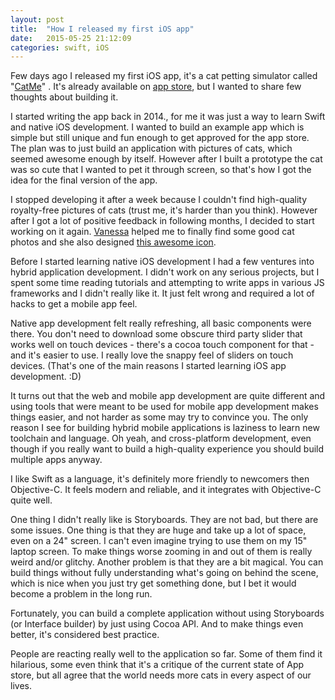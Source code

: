```yaml
---
layout: post
title:  "How I released my first iOS app"
date:   2015-05-25 21:12:09
categories: swift, iOS
---
```


Few days ago I released my first iOS app, it's a cat petting simulator called "[CatMe](https://youtu.be/aa52iHSSqNk)"
. It's already available on [app store](https://itunes.apple.com/us/app/id994659934), but 
I wanted to share few thoughts about building it.

I started writing the app back in 2014., for me it was just a way to learn Swift
and native iOS development. I wanted to build an example app which is simple but still
unique and fun enough to get approved for the app store. The plan was to just
build an application with pictures of cats, which seemed awesome enough by itself.
However after I built a prototype the cat was so cute that I wanted to pet it through
screen, so that's how I got the idea for the final version of the app.

I stopped developing it after a week because I couldn't find high-quality royalty-free
pictures of cats (trust me, it's harder than you think). However after I got a lot of positive
feedback in following months, I decided to start working on it again. [Vanessa](https://www.behance.net/vanessazoyd) helped me to finally find some good cat photos
and she also designed [this awesome icon](https://www.behance.net/gallery/26008671/CatMe-App-Icon).

Before I started learning native iOS development I had a few ventures into hybrid
application development. I didn't work on any serious projects, but I spent some
time reading tutorials and attempting to write apps in various JS frameworks and I
didn't really like it. It just felt wrong and required a lot of hacks to get a mobile
app feel.

Native app development felt really refreshing, all basic components were there.
You don't need to download some obscure third party slider that works well on touch
devices - there's a cocoa touch component for that - and it's easier to use. I really
love the snappy feel of sliders on touch devices. (That's one of the main reasons
I started learning iOS app development. :D)

It turns out that the web and mobile app development are quite different and using 
tools that were meant to be used for mobile app development makes things easier, and not
harder as some may try to convince you. The only reason I see for building hybrid mobile applications is laziness to learn new toolchain and language. Oh yeah, and cross-platform
development, even though if you really want to build a high-quality experience you should
build multiple apps anyway.

I like Swift as a language, it's definitely more friendly to newcomers then
Objective-C. It feels modern and reliable, and it integrates with Objective-C quite
well.

One thing I didn't really like is Storyboards. They are not bad, but there are some
issues. One thing is that they are huge and take up a lot of space, even on a 24" screen.
I can't even imagine trying to use them on my 15" laptop screen. To make things worse
zooming in and out of them is really weird and/or glitchy. Another problem is that
they are a bit magical. You can build things without fully understanding what's going
on behind the scene, which is nice when you just try get something done, but I bet
it would become a problem in the long run.

Fortunately, you can build a complete application without using Storyboards (or Interface builder) by just using Cocoa API. And to make things even better, it's considered
best practice.

People are reacting really well to the application so far. Some of them find it
hilarious, some even think that it's a critique of the current state of App store,
but all agree that the world needs more cats in every aspect of our lives.
